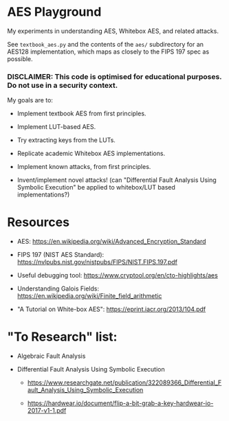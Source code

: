 # AES Playground

My experiments in understanding AES, Whitebox AES, and related attacks.

See `textbook_aes.py` and the contents of the `aes/` subdirectory for an AES128
implementation, which maps as closely to the FIPS 197 spec as possible.

### DISCLAIMER: This code is optimised for educational purposes. Do not use in a security context.

My goals are to:

- Implement textbook AES from first principles.

- Implement LUT-based AES.

- Try extracting keys from the LUTs.

- Replicate academic Whitebox AES implementations.

- Implement known attacks, from first principles.

- Invent/implement novel attacks! (can "Differential Fault Analysis Using Symbolic Execution" be applied to whitebox/LUT based implementations?)

# Resources

- AES: https://en.wikipedia.org/wiki/Advanced_Encryption_Standard

- FIPS 197 (NIST AES Standard): https://nvlpubs.nist.gov/nistpubs/FIPS/NIST.FIPS.197.pdf

- Useful debugging tool: https://www.cryptool.org/en/cto-highlights/aes

- Understanding Galois Fields: https://en.wikipedia.org/wiki/Finite_field_arithmetic

- "A Tutorial on White-box AES": https://eprint.iacr.org/2013/104.pdf

# "To Research" list:

- Algebraic Fault Analysis

- Differential Fault Analysis Using Symbolic Execution

    - https://www.researchgate.net/publication/322089366_Differential_Fault_Analysis_Using_Symbolic_Execution

    - https://hardwear.io/document/flip-a-bit-grab-a-key-hardwear-io-2017-v1-1.pdf
